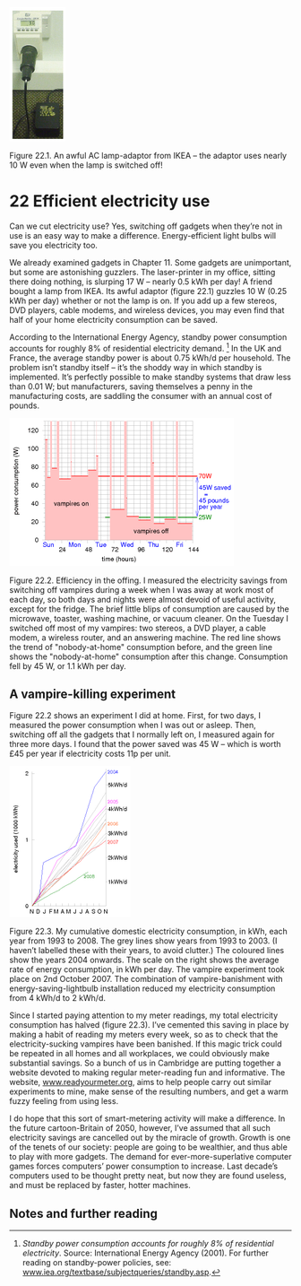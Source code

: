 

![](/img/without-hot-air/figure188.gif)

<span class="figurenumber">Figure 22.1</span>. An awful AC lamp-adaptor from IKEA – the adaptor uses nearly 10 W even when the lamp is switched off\!

# 22 Efficient electricity use

Can we cut electricity use? Yes, switching off gadgets when they’re not in use is an easy way to make a difference. Energy-efficient light bulbs will save you electricity too.

We already examined gadgets in Chapter 11. Some gadgets are unimportant, but some are astonishing guzzlers. The laser-printer in my office, sitting there doing nothing, is slurping 17 W – nearly 0.5 kWh per day\! A friend bought a lamp from IKEA. Its awful adaptor (figure 22.1) guzzles 10 W (0.25 kWh per day) whether or not the lamp is on. If you add up a few stereos, DVD players, cable modems, and wireless devices, you may even find that half of your home electricity consumption can be saved.

According to the International Energy Agency, standby power consumption accounts for roughly 8% of residential electricity demand. [^1] In the UK and France, the average standby power is about 0.75 kWh/d per household. The problem isn’t standby itself – it’s the shoddy way in which standby is implemented. It’s perfectly possible to make standby systems that draw less than 0.01 W; but manufacturers, saving themselves a penny in the manufacturing costs, are saddling the consumer with an annual cost of pounds.

![](/img/without-hot-air/figure187.gif)

<span class="figurenumber">Figure 22.2</span>. Efficiency in the offing. I measured the electricity savings from switching off vampires during a week when I was away at work most of each day, so both days and nights were almost devoid of useful activity, except for the fridge. The brief little blips of consumption are caused by the microwave, toaster, washing machine, or vacuum cleaner. On the Tuesday I switched off most of my vampires: two stereos, a DVD player, a cable modem, a wireless router, and an answering machine. The red line shows the trend of "nobody-at-home" consumption before, and the green line shows the "nobody-at-home" consumption after this change. Consumption fell by 45 W, or 1.1 kWh per day.

## A vampire-killing experiment

Figure 22.2 shows an experiment I did at home. First, for two days, I measured the power consumption when I was out or asleep. Then, switching off all the gadgets that I normally left on, I measured again for three more days. I found that the power saved was 45 W – which is worth £45 per year if electricity costs 11p per unit.

![](/img/without-hot-air/figure189.gif)

<span class="figurenumber">Figure 22.3</span>. My cumulative domestic electricity consumption, in kWh, each year from 1993 to 2008. The grey lines show years from 1993 to 2003. (I haven’t labelled these with their years, to avoid clutter.) The coloured lines show the years 2004 onwards. The scale on the right shows the average rate of energy consumption, in kWh per day. The vampire experiment took place on 2nd October 2007. The combination of vampire-banishment with energy-saving-lightbulb installation reduced my electricity consumption from 4 kWh/d to 2 kWh/d.

Since I started paying attention to my meter readings, my total electricity consumption has halved (figure 22.3). I’ve cemented this saving in place by making a habit of reading my meters every week, so as to check that the electricity-sucking vampires have been banished. If this magic trick could be repeated in all homes and all workplaces, we could obviously make substantial savings. So a bunch of us in Cambridge are putting together a website devoted to making regular meter-reading fun and informative. The website, [<span class="websitetitle">www.readyourmeter.org</span>](http://www.readyourmeter.org), aims to help people carry out similar experiments to mine, make sense of the resulting numbers, and get a warm fuzzy feeling from using less.

I do hope that this sort of smart-metering activity will make a difference. In the future cartoon-Britain of 2050, however, I’ve assumed that all such electricity savings are cancelled out by the miracle of growth. Growth is one of the tenets of our society: people are going to be wealthier, and thus able to play with more gadgets. The demand for ever-more-superlative computer games forces computers’ power consumption to increase. Last decade’s computers used to be thought pretty neat, but now they are found useless, and must be replaced by faster, hotter machines.

## Notes and further reading

[^1]: *Standby power consumption accounts for roughly 8% of residential electricity*. Source: International Energy Agency (2001). For further reading on standby-power policies, see: [<span class="websitetitle">www.iea.org/textbase/subjectqueries/standby.asp</span>](http://www.iea.org/textbase/subjectqueries/standby.asp).
